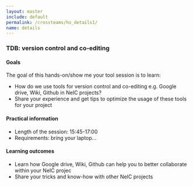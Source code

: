 ```yaml
---
layout: master
include: default
permalink: /crossteams/ho_details1/
name: details
---
```


<h3> TDB: version control and co-editing</h3>

<h4>Goals</h4>

The goal of this hands-on/show me your tool session is to learn:
 -  How do we use tools for version control and co-editing e.g. Google drive, Wiki, Github in NeIC projects? 
 - Share your experience and get tips to optimize the usage of these tools for your project


<h4>Practical information</h4>

- Length of the session: 15:45-17:00
- Requirements: bring your laptop...


<h4>Learning outcomes</h4>

   - Learn how Google drive, Wiki, Github can help you to better collaborate within your NeIC projec
   - Share your tricks and know-how with other NeIC projects



